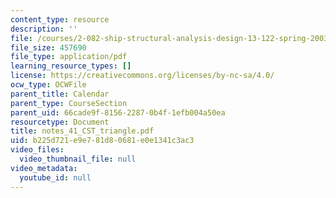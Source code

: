 ```yaml
---
content_type: resource
description: ''
file: /courses/2-082-ship-structural-analysis-design-13-122-spring-2003/b225d721e9e781d80681e0e1341c3ac3_notes_41_CST_triangle.pdf
file_size: 457690
file_type: application/pdf
learning_resource_types: []
license: https://creativecommons.org/licenses/by-nc-sa/4.0/
ocw_type: OCWFile
parent_title: Calendar
parent_type: CourseSection
parent_uid: 66cade9f-8156-2287-0b4f-1efb004a50ea
resourcetype: Document
title: notes_41_CST_triangle.pdf
uid: b225d721-e9e7-81d8-0681-e0e1341c3ac3
video_files:
  video_thumbnail_file: null
video_metadata:
  youtube_id: null
---
```

